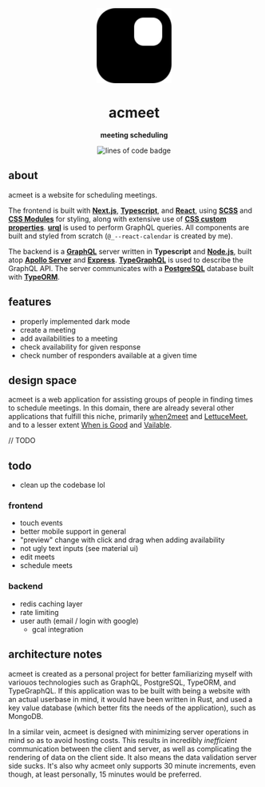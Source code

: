<div align="center">
<img src="client/public/logo.svg" width="150" />

<h1>acmeet</h1>

<strong>meeting scheduling</strong>

<div>
<img alt="lines of code badge" src="https://tokei.rs/b1/github/acmeet/acmeet" />
</div>
  
</div>

## about

acmeet is a website for scheduling meetings.

The frontend is built with **[Next.js](https://nextjs.org/)**, **[Typescript](https://www.typescriptlang.org/)**, and **[React](https://reactjs.org/)**, using **[SCSS](https://www.typescriptlang.org/)** and **[CSS Modules](https://github.com/css-modules/css-modules)** for styling, along with extensive use of **[CSS custom properties](https://developer.mozilla.org/en-US/docs/Web/CSS/--*)**. **[urql](https://formidable.com/open-source/urql/)** is used to perform GraphQL queries. All components are built and styled from scratch (`@_--react-calendar` is created by me).

The backend is a **[GraphQL](https://graphql.org/)** server written in **Typescript** and **[Node.js](https://nodejs.org/)**, built atop **[Apollo Server](https://github.com/apollographql/apollo-server)** and **[Express](https://expressjs.com/)**. **[TypeGraphQL](https://typegraphql.com/)** is used to describe the GraphQL API. The server communicates with a **[PostgreSQL](https://www.postgresql.org/)** database built with **[TypeORM](https://typeorm.io/)**.

## features

- properly implemented dark mode
- create a meeting
- add availabilities to a meeting
- check availability for given response
- check number of responders available at a given time

## design space

acmeet is a web application for assisting groups of people in finding times to schedule meetings. In this domain, there are already several other applications that fulfill this niche, primarily [when2meet](https://when2meet.com) and [LettuceMeet](https://lettucemeet.com), and to a lesser extent [When is Good](https://whenisgood.net/) and [Vailable](https://www.vailable.io/).

// TODO

## todo

- clean up the codebase lol

### frontend

- touch events
- better mobile support in general
- "preview" change with click and drag when adding availability
- not ugly text inputs (see material ui)
- edit meets
- schedule meets

### backend

- redis caching layer
- rate limiting
- user auth (email / login with google)
  - gcal integration

## architecture notes

acmeet is created as a personal project for better familiarizing myself with variouos technologies such as GraphQL, PostgreSQL, TypeORM, and TypeGraphQL. If this application was to be built with being a website with an actual userbase in mind, it would have been written in Rust, and used a key value database (which better fits the needs of the application), such as MongoDB.

In a similar vein, acmeet is designed with minimizing server operations in mind so as to avoid hosting costs. This results in incredibly _inefficient_ communication between the client and server, as well as complicating the rendering of data on the client side. It also means the data validation server side sucks. It's also why acmeet only supports 30 minute increments, even though, at least personally, 15 minutes would be preferred.
